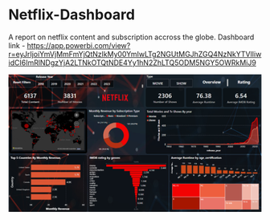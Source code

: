 # Netflix-Dashboard
A report on netflix content and subscription accross the globe.
Dashboard link - https://app.powerbi.com/view?r=eyJrIjoiYmVjMmFmYjQtNzlkMy00YmIwLTg2NGUtMGJhZGQ4NzNkYTVlIiwidCI6ImRlNDgzYjA2LTNkOTQtNDE4Yy1hN2ZhLTQ5ODM5NGY5OWRkMiJ9

![image alt](https://github.com/gouravsupakar/Netflix-Dashboard/blob/52bcfbcb304bf7d8a8e92f648e26693eebae7fdd/Screenshot%202025-03-11%20121843.png)
